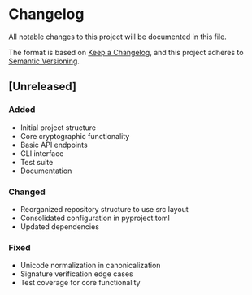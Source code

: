# Changelog

All notable changes to this project will be documented in this file.

The format is based on [Keep a Changelog](https://keepachangelog.com/en/1.0.0/),
and this project adheres to [Semantic Versioning](https://semver.org/spec/v2.0.0.html).

## [Unreleased]

### Added
- Initial project structure
- Core cryptographic functionality
- Basic API endpoints
- CLI interface
- Test suite
- Documentation

### Changed
- Reorganized repository structure to use src layout
- Consolidated configuration in pyproject.toml
- Updated dependencies

### Fixed
- Unicode normalization in canonicalization
- Signature verification edge cases
- Test coverage for core functionality
